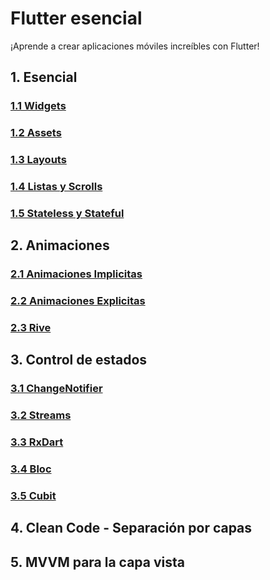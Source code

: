 # Flutter esencial

¡Aprende a crear aplicaciones móviles increíbles con Flutter!

## 1. Esencial
### [1.1 Widgets](01x01_widgets.md)
### [1.2 Assets](01x02_assets.md)
### [1.3 Layouts](01x03_layouts.md)
### [1.4 Listas y Scrolls](01x04_listas_scrolls.md)
### [1.5 Stateless y Stateful](01x05_stateless_stateful.md)
## 2. Animaciones
### [2.1 Animaciones Implicitas](02x01_animaciones_implicitas.md)
### [2.2 Animaciones Explicitas](02x02_animaciones_explicitas.md)
### [2.3 Rive](02x03_rive.md)
## 3. Control de estados
### [3.1 ChangeNotifier](03x01_change_notifier.md)
### [3.2 Streams](03x02_streams.md)
### [3.3 RxDart](03x03_rxdart.md)
### [3.4 Bloc](03x04_bloc.md)
### [3.5 Cubit](03x05_cubit.md)
## 4. Clean Code - Separación por capas
## 5. MVVM para la capa vista